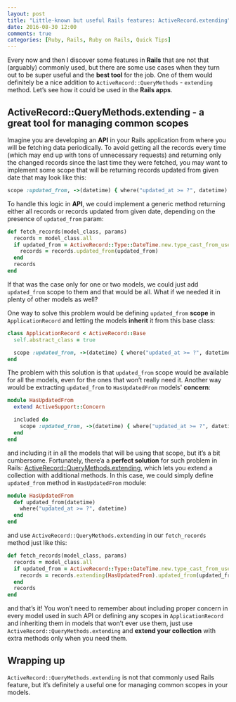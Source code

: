 ```yaml
---
layout: post
title: "Little-known but useful Rails features: ActiveRecord.extending"
date: 2016-08-30 12:00
comments: true
categories: [Ruby, Rails, Ruby on Rails, Quick Tips]
---
```


<p>Every now and then I discover some features in <strong>Rails</strong> that are not that (arguably) commonly used, but there are some use cases when they turn out to be super useful and the <strong>best tool</strong> for the job. One of them would definitely be a nice addition to <code>ActiveRecord::QueryMethods</code> - <code>extending</code> method. Let’s see how it could be used in the <strong>Rails apps</strong>.</p>

<!--more-->

<h2>ActiveRecord::QueryMethods.extending - a great tool for managing common scopes</h2>

<p>Imagine you are developing an <strong>API</strong> in your Rails application from where you will be fetching data periodically. To avoid getting all the records every time (which may end up with tons of unnecessary requests) and returning only the changed records since the last time they were fetched, you may want to implement some scope that will be returning records updated from given date that may look like this:</p>


``` rb
scope :updated_from, ->(datetime) { where("updated_at >= ?", datetime) }
```

<p>To handle this logic in <strong>API</strong>, we could implement a generic method returning either all records or records updated from given date, depending on the presence of <code>updated_from</code> param:</p>

``` rb
def fetch_records(model_class, params)
  records = model_class.all
  if updated_from = ActiveRecord::Type::DateTime.new.type_cast_from_user(params[:updated_from])
    records = records.updated_from(updated_from)
  end
  records
end
```

<p>If that was the case only for one or two models, we could just add <code>updated_from</code> scope to them and that would be all. What if we needed it in plenty of other models as well?</p>

<p>One way to solve this problem would be defining <code>updated_from</code> <strong>scope</strong> in <code>ApplicationRecord</code> and letting the models <strong>inherit</strong> it from this base class:</p>


``` rb
class ApplicationRecord < ActiveRecord::Base
  self.abstract_class = true

  scope :updated_from, ->(datetime) { where("updated_at >= ?", datetime) }
end
```

<p>The problem with this solution is that <code>updated_from</code> scope would be available for all the models, even for the ones that won’t really need it. Another way would be extracting <code>updated_from</code> to <code>HasUpdatedFrom</code> models' <strong>concern</strong>:</p>

``` rb
module HasUpdatedFrom
  extend ActiveSupport::Concern

  included do
    scope :updated_from, ->(datetime) { where("updated_at >= ?", datetime) }
  end
end
```

<p>and including it in all the models that will be using that scope, but it’s a bit cumbersome. Fortunately, there’a a <strong>perfect solution</strong> for such problem in Rails: <a href="http://apidock.com/rails/ActiveRecord/QueryMethods/extending" target="_blank">ActiveRecord::QueryMethods.extending</a>, which lets you extend a collection with additional methods. In this case, we could simply define <code>updated_from</code> method in <code>HasUpdatedFrom</code> module: </p>


``` rb
module HasUpdatedFrom
  def updated_from(datetime)
    where("updated_at >= ?", datetime)
  end
end
```

<p>and use <code>ActiveRecord::QueryMethods.extending</code> in our <code>fetch_records</code> method just like this:</p>


``` rb
def fetch_records(model_class, params)
  records = model_class.all
  if updated_from = ActiveRecord::Type::DateTime.new.type_cast_from_user(params[:updated_from])
    records = records.extending(HasUpdatedFrom).updated_from(updated_from)
  end
  records
end
```

<p>and that’s it! You won’t need to remember about including proper concern in every model used in such API or defining any scopes in <code>ApplicationRecord</code> and inheriting them in models that won’t ever use them, just use <code>ActiveRecord::QueryMethods.extending</code> and <strong>extend your collection</strong> with extra methods only when you need them.</p>

<h2>Wrapping up</h2>

<p><code>ActiveRecord::QueryMethods.extending</code> is not that commonly used Rails feature, but it’s definitely a useful one for managing common scopes in your models.</p>
